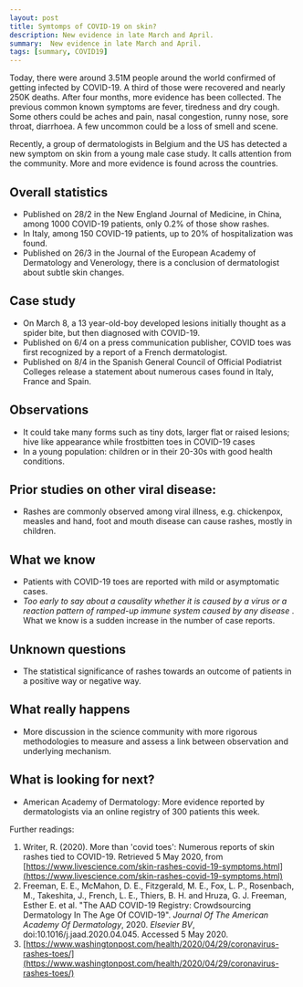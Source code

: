 ```yaml
---
layout: post
title: Symtomps of COVID-19 on skin?  
description: New evidence in late March and April.
summary:  New evidence in late March and April.
tags: [summary, COVID19]
---
```


Today, there were around 3.51M people around the world confirmed of getting infected by COVID-19. A third of those were recovered and nearly 250K deaths. After four months, more evidence has been collected. The previous common known symptoms are fever, tiredness and dry cough. Some others could be aches and pain, nasal congestion, runny nose, sore throat, diarrhoea. A few uncommon could be a loss of smell and scene. 

Recently, a group of dermatologists in Belgium and the US has detected a new symptom on skin from a young male case study. It calls attention from the community. More and more evidence is found across the countries.


[](https://emmablogimg.s3.amazonaws.com/2020-05-05/covid19_toes.jpeg)

## Overall statistics



*   Published on 28/2 in the New England Journal of Medicine, in China, among 1000 COVID-19 patients, only 0.2% of those show rashes.
*   In Italy, among 150 COVID-19 patients, up to 20% of hospitalization was found.
*   Published on 26/3 in the Journal of the European Academy of Dermatology and Venerology, there is a conclusion of dermatologist about subtle skin changes.


## Case study



*   On March 8, a 13 year-old-boy developed lesions initially thought as a spider bite, but then diagnosed with COVID-19.
*   Published on 6/4 on a press communication publisher, COVID toes was first recognized by a report of a French dermatologist.
*   Published on 8/4 in the Spanish General Council of Official Podiatrist Colleges release a statement about numerous cases found in Italy, France and Spain.


## Observations



*   It could take many forms such as tiny dots, larger flat or raised lesions; hive like appearance while frostbitten toes in COVID-19 cases
*   In a young population: children or in their 20-30s with good health conditions.


## Prior studies on other viral disease:



*   Rashes are commonly observed among viral illness, e.g. chickenpox, measles and hand, foot and mouth disease can cause rashes, mostly in children.


## What we know



*   Patients with COVID-19 toes are reported with mild or asymptomatic cases.
*   *Too early to say about a causality whether it is caused by a virus or a reaction pattern of ramped-up immune system caused by any disease* . What we know is a sudden increase in the number of case reports.


## Unknown questions



*   The statistical significance of rashes towards an outcome of patients in a positive way or negative way. 


## What really happens



*   More discussion in the science community with more rigorous methodologies to measure and assess a link between observation and underlying mechanism.


## What is looking for next?



*   American Academy of Dermatology: More evidence reported by dermatologists via an online registry of 300 patients this week.

Further readings:



1. Writer, R. (2020). More than 'covid toes': Numerous reports of skin rashes tied to COVID-19. Retrieved 5 May 2020, from [https://www.livescience.com/skin-rashes-covid-19-symptoms.html](https://www.livescience.com/skin-rashes-covid-19-symptoms.html)
2. Freeman, E. E., McMahon, D. E., Fitzgerald, M. E., Fox, L. P., Rosenbach, M., Takeshita, J., French, L. E., Thiers, B. H. and Hruza, G. J. Freeman, Esther E. et al. "The AAD COVID-19 Registry: Crowdsourcing Dermatology In The Age Of COVID-19". _Journal Of The American Academy Of Dermatology_, 2020. _Elsevier BV_, doi:10.1016/j.jaad.2020.04.045. Accessed 5 May 2020.
3. [https://www.washingtonpost.com/health/2020/04/29/coronavirus-rashes-toes/](https://www.washingtonpost.com/health/2020/04/29/coronavirus-rashes-toes/)
